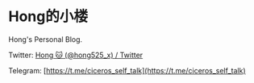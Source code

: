 # Hong的小楼
Hong's Personal Blog.

Twitter: [Hong 🐱 (@hong525\_x) / Twitter](https://x.com/hong525_x)

Telegram: [https://t.me/ciceros_self_talk](https://t.me/ciceros_self_talk)
